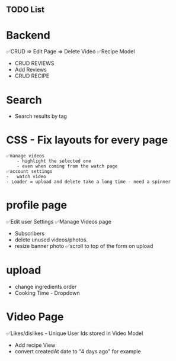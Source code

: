 ## TODO List


# Backend
✅CRUD => Edit Page => Delete Video
✅Recipe Model
- CRUD REVIEWS
- Add Reviews
- CRUD RECIPE

# Search
- Search results by tag

# CSS - Fix layouts for every page
    ✅manage videos
        - highlight the selected one
        - even when coming from the watch page
    ✅account settings
    -   watch video
    - Loader = upload and delete take a long time - need a spinner

# profile page
✅Edit user Settings 
✅Manage Videos page 
- Subscribers
- delete unused videos/photos.
- resize banner photo
✅scroll to top of the form on upload


# upload
 - change ingredients order
 - Cooking Time - Dropdown

# Video Page
✅Likes/dislikes - Unique User Ids stored in Video Model
- Add recipe View
- convert createdAt date to "4 days ago" for example

